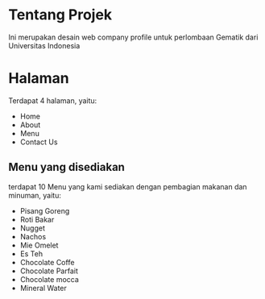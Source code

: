 # Tentang Projek
Ini merupakan desain web company profile untuk perlombaan Gematik dari Universitas Indonesia

# Halaman

Terdapat 4 halaman, yaitu:
- Home
- About
- Menu
- Contact Us

## Menu yang disediakan

terdapat 10 Menu yang kami sediakan dengan pembagian makanan dan minuman, yaitu:
- Pisang Goreng
- Roti Bakar
- Nugget
- Nachos
- Mie Omelet
- Es Teh
- Chocolate Coffe
- Chocolate Parfait
- Chocolate mocca
- Mineral Water